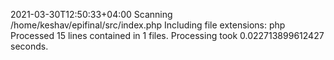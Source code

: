 2021-03-30T12:50:33+04:00
Scanning /home/keshav/epifinal/src/index.php
Including file extensions: php
Processed 15 lines contained in 1 files.
Processing took 0.022713899612427 seconds.
